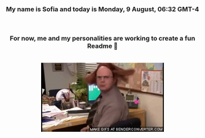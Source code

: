 


<div align="center">
<h3 >My name is Sofia and today is Monday, 9 August, 06:32 GMT-4</h3><br>
<h3 >For now, me and my personalities are working to create a fun Readme 👋
</h3><br>
<img src='img/dwight.gif' alt='working...'/>
</div>
